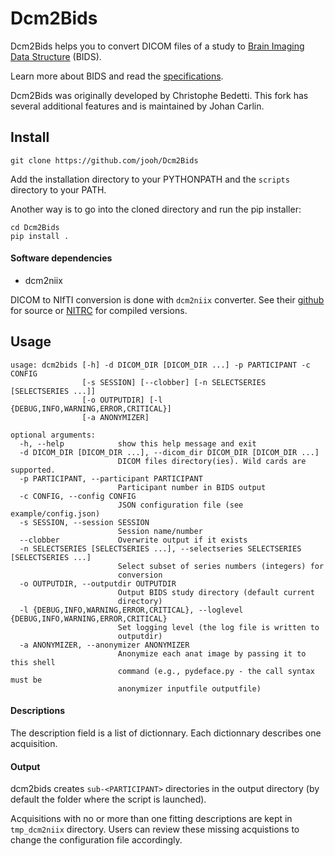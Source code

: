 # Dcm2Bids

Dcm2Bids helps you to convert DICOM files of a study to [Brain Imaging Data Structure][bids] (BIDS).

Learn more about BIDS and read the [specifications][bids-spec].

Dcm2Bids was originally developed by Christophe Bedetti. This fork has several additional features and is maintained by Johan Carlin.

## Install

```
git clone https://github.com/jooh/Dcm2Bids
```

Add the installation directory to your PYTHONPATH and the `scripts` directory to your PATH.

Another way is to go into the cloned directory and run the pip installer:

```
cd Dcm2Bids
pip install .
```

#### Software dependencies

- dcm2niix

DICOM to NIfTI conversion is done with `dcm2niix` converter. See their [github][dcm2niix-github] for source or [NITRC][dcm2niix-nitrc] for compiled versions.

## Usage

```
usage: dcm2bids [-h] -d DICOM_DIR [DICOM_DIR ...] -p PARTICIPANT -c CONFIG
                [-s SESSION] [--clobber] [-n SELECTSERIES [SELECTSERIES ...]]
                [-o OUTPUTDIR] [-l {DEBUG,INFO,WARNING,ERROR,CRITICAL}]
                [-a ANONYMIZER]

optional arguments:
  -h, --help            show this help message and exit
  -d DICOM_DIR [DICOM_DIR ...], --dicom_dir DICOM_DIR [DICOM_DIR ...]
                        DICOM files directory(ies). Wild cards are supported.
  -p PARTICIPANT, --participant PARTICIPANT
                        Participant number in BIDS output
  -c CONFIG, --config CONFIG
                        JSON configuration file (see example/config.json)
  -s SESSION, --session SESSION
                        Session name/number
  --clobber             Overwrite output if it exists
  -n SELECTSERIES [SELECTSERIES ...], --selectseries SELECTSERIES [SELECTSERIES ...]
                        Select subset of series numbers (integers) for
                        conversion
  -o OUTPUTDIR, --outputdir OUTPUTDIR
                        Output BIDS study directory (default current
                        directory)
  -l {DEBUG,INFO,WARNING,ERROR,CRITICAL}, --loglevel {DEBUG,INFO,WARNING,ERROR,CRITICAL}
                        Set logging level (the log file is written to
                        outputdir)
  -a ANONYMIZER, --anonymizer ANONYMIZER
                        Anonymize each anat image by passing it to this shell
                        command (e.g., pydeface.py - the call syntax must be
                        anonymizer inputfile outputfile)
```

#### Descriptions

The description field is a list of dictionnary. Each dictionnary describes one acquisition.

#### Output

dcm2bids creates `sub-<PARTICIPANT>` directories in the output directory (by
default the folder where the script is launched).

Acquisitions with no or more than one fitting descriptions are kept in `tmp_dcm2niix` directory. Users can review these missing acquistions to change the configuration file accordingly.

[bids]: http://bids.neuroimaging.io/
[bids-spec]: http://bids.neuroimaging.io/#download
[conda]: https://conda.io/docs/
[dcm2niix-github]: https://github.com/rordenlab/dcm2niix
[dcm2niix-nitrc]: https://www.nitrc.org/plugins/mwiki/index.php/dcm2nii:MainPage
